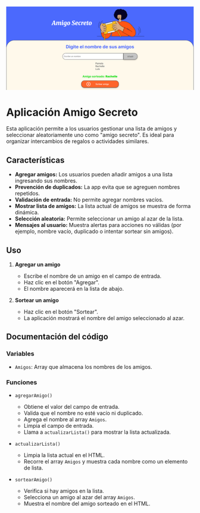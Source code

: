 ![App Amigo Secreto](./challenge-amigo-secreto_esp-main/assets/img.png)

# Aplicación Amigo Secreto

Esta aplicación permite a los usuarios gestionar una lista de amigos y seleccionar aleatoriamente uno como "amigo secreto". Es ideal para organizar intercambios de regalos o actividades similares.

## Características

- **Agregar amigos:** Los usuarios pueden añadir amigos a una lista ingresando sus nombres.
- **Prevención de duplicados:** La app evita que se agreguen nombres repetidos.
- **Validación de entrada:** No permite agregar nombres vacíos.
- **Mostrar lista de amigos:** La lista actual de amigos se muestra de forma dinámica.
- **Selección aleatoria:** Permite seleccionar un amigo al azar de la lista.
- **Mensajes al usuario:** Muestra alertas para acciones no válidas (por ejemplo, nombre vacío, duplicado o intentar sortear sin amigos).

## Uso

1. **Agregar un amigo**
   - Escribe el nombre de un amigo en el campo de entrada.
   - Haz clic en el botón "Agregar".
   - El nombre aparecerá en la lista de abajo.

2. **Sortear un amigo**
   - Haz clic en el botón "Sortear".
   - La aplicación mostrará el nombre del amigo seleccionado al azar.

## Documentación del código

### Variables

- `Amigos`: Array que almacena los nombres de los amigos.

### Funciones

- `agregarAmigo()`
  - Obtiene el valor del campo de entrada.
  - Valida que el nombre no esté vacío ni duplicado.
  - Agrega el nombre al array `Amigos`.
  - Limpia el campo de entrada.
  - Llama a `actualizarLista()` para mostrar la lista actualizada.

- `actualizarLista()`
  - Limpia la lista actual en el HTML.
  - Recorre el array `Amigos` y muestra cada nombre como un elemento de lista.

- `sortearAmigo()`
  - Verifica si hay amigos en la lista.
  - Selecciona un amigo al azar del array `Amigos`.
  - Muestra el nombre del amigo sorteado en el HTML.
